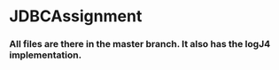 # JDBCAssignment

### All files are there in the master branch. It also has the logJ4 implementation. 
